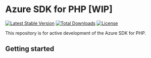 # Azure SDK for PHP [WIP]

[![Latest Stable Version](https://poser.pugx.org/raiffeisen/azure-sdk-for-php/v/stable?style=flat-square)](https://packagist.org/packages/raiffeisen/azure-sdk-for-php)
[![Total Downloads](https://poser.pugx.org/raiffeisen/azure-sdk-for-php/downloads?style=flat-square)](https://packagist.org/packages/raiffeisen/azure-sdk-for-php)
[![License](https://poser.pugx.org/raiffeisen/azure-sdk-for-php/license?style=flat-square)](https://packagist.org/packages/raiffeisen/azure-sdk-for-php)

This repository is for active development of the Azure SDK for PHP.

## Getting started


